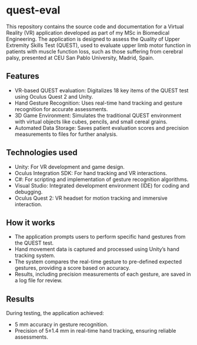 # quest-eval

This repository contains the source code and documentation for a Virtual Reality (VR) application developed as part of my MSc in Biomedical Engineering. The application is designed to assess the Quality of Upper Extremity Skills Test (QUEST), used to evaluate upper limb motor function in patients with muscle function loss, such as those suffering from cerebral palsy, presented at CEU San Pablo University, Madrid, Spain.
 
## Features
- VR-based QUEST evaluation: Digitalizes 18 key items of the QUEST test using Oculus Quest 2 and Unity.
- Hand Gesture Recognition: Uses real-time hand tracking and gesture recognition for accurate assessments.
- 3D Game Environment: Simulates the traditional QUEST environment with virtual objects like cubes, pencils, and small cereal grains.
- Automated Data Storage: Saves patient evaluation scores and precision measurements to files for further analysis.

## Technologies used
- Unity: For VR development and game design.
- Oculus Integration SDK: For hand tracking and VR interactions.
- C#: For scripting and implementation of gesture recognition algorithms.
- Visual Studio: Integrated development environment (IDE) for coding and debugging.
- Oculus Quest 2: VR headset for motion tracking and immersive interaction.

## How it works
- The application prompts users to perform specific hand gestures from the QUEST test.
- Hand movement data is captured and processed using Unity’s hand tracking system.
- The system compares the real-time gesture to pre-defined expected gestures, providing a score based on accuracy.
- Results, including precision measurements of each gesture, are saved in a log file for review.


## Results
During testing, the application achieved:
- 5 mm accuracy in gesture recognition.
- Precision of 5±1.4 mm in real-time hand tracking, ensuring reliable assessments.
